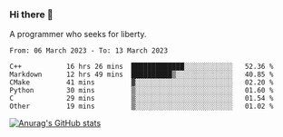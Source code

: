 ### Hi there 👋

<!--
**shejialuo/shejialuo** is a ✨ _special_ ✨ repository because its `README.md` (this file) appears on your GitHub profile.

Here are some ideas to get you started:

- 🔭 I’m currently working on ...
- 🌱 I’m currently learning ...
- 👯 I’m looking to collaborate on ...
- 🤔 I’m looking for help with ...
- 💬 Ask me about ...
- 📫 How to reach me: ...
- 😄 Pronouns: ...
- ⚡ Fun fact: ...
-->

A programmer who seeks for liberty.

<!--START_SECTION:waka-->

```text
From: 06 March 2023 - To: 13 March 2023

C++           16 hrs 26 mins  █████████████░░░░░░░░░░░░   52.36 %
Markdown      12 hrs 49 mins  ██████████▒░░░░░░░░░░░░░░   40.85 %
CMake         41 mins         ▓░░░░░░░░░░░░░░░░░░░░░░░░   02.20 %
Python        30 mins         ▒░░░░░░░░░░░░░░░░░░░░░░░░   01.60 %
C             29 mins         ▒░░░░░░░░░░░░░░░░░░░░░░░░   01.54 %
Other         19 mins         ▒░░░░░░░░░░░░░░░░░░░░░░░░   01.02 %
```

<!--END_SECTION:waka-->

[![Anurag's GitHub stats](https://github-readme-stats.vercel.app/api?username=shejialuo&show_icons=true&theme=dracula)](https://github.com/anuraghazra/github-readme-stats)
